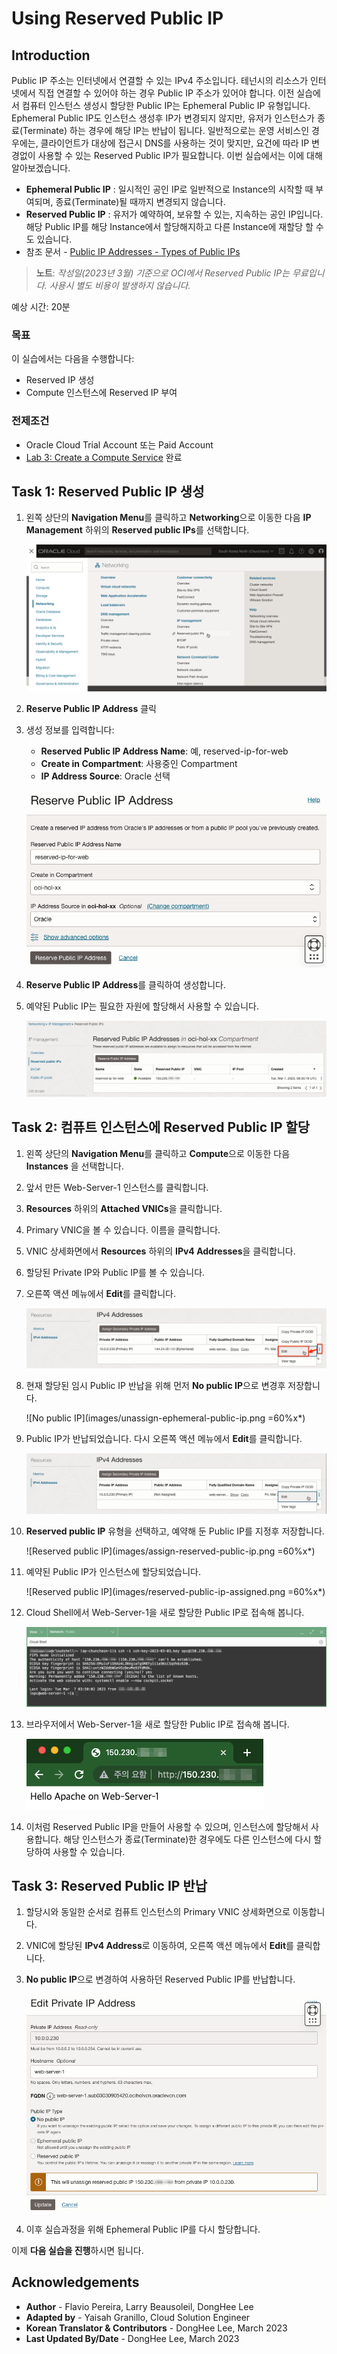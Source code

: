 #  Using Reserved Public IP

## Introduction

Public IP 주소는 인터넷에서 연결할 수 있는 IPv4 주소입니다. 테넌시의 리소스가 인터넷에서 직접 연결할 수 있어야 하는 경우 Public IP 주소가 있어야 합니다. 이전 실습에서 컴퓨터 인스턴스 생성시 할당한 Public IP는 Ephemeral Public IP 유형입니다. Ephemeral Public IP도 인스턴스 생성후 IP가 변경되지 않지만, 유저가 인스턴스가 종료(Terminate) 하는 경우에 해당 IP는 반납이 됩니다. 일반적으로는 운영 서비스인 경우에는, 클라이언트가 대상에 접근시 DNS를 사용하는 것이 맞지만, 요건에 따라 IP 변경없이 사용할 수 있는 Reserved Public IP가 필요합니다. 이번 실습에서는 이에 대해 알아보겠습니다.

- **Ephemeral Public IP** : 일시적인 공인 IP로 일반적으로 Instance의 시작할 때 부여되며, 종료(Terminate)될 때까지 변경되지 않습니다.
- **Reserved Public IP** : 유저가 예약하여, 보유할 수 있는, 지속하는 공인 IP입니다. 해당 Public IP를 해당 Instance에서 할당해지하고 다른 Instance에 재할당 할 수도 있습니다.
- 참조 문서 - [Public IP Addresses - Types of Public IPs](https://docs.oracle.com/en-us/iaas/Content/Network/Tasks/managingpublicIPs.htm#overview)

>**노트**: _작성일(2023년 3월) 기준으로 OCI에서 Reserved Public IP는 무료입니다. 사용시 별도 비용이 발생하지 않습니다._

예상 시간: 20분

### 목표

이 실습에서는 다음을 수행합니다:

- Reserved IP 생성
- Compute 인스턴스에 Reserved IP 부여

### 전제조건
- Oracle Cloud Trial Account 또는 Paid Account
- [Lab 3: Create a Compute Service](../workshops/tenancy/index.html?lab=compute-service) 완료

## Task 1: Reserved Public IP 생성

1. 왼쪽 상단의 **Navigation Menu**를 클릭하고 **Networking**으로 이동한 다음 **IP Management** 하위의 **Reserved public IPs**를 선택합니다.

    ![Networking > Reserved IPs](images/networking-reserved-public-ips.png)

2. **Reserve Public IP Address** 클릭

3. 생성 정보를 입력합니다:

    - **Reserved Public IP Address Name**: 예, reserved-ip-for-web
    - **Create in Compartment**: 사용중인 Compartment
    - **IP Address Source**: Oracle 선택

    ![Reserved Public IP](images/reserve-public-ip.png)

4. **Reserve Public IP Address**를 클릭하여 생성합니다.

5. 예약된 Public IP는 필요한 자원에 할당해서 사용할 수 있습니다.

    ![Reserved Public IP](images/reserved-public-ip-list.png)


## Task 2: 컴퓨트 인스턴스에 Reserved Public IP 할당

1. 왼쪽 상단의 **Navigation Menu**를 클릭하고 **Compute**으로 이동한 다음 **Instances** 을 선택합니다.

2. 앞서 만든 Web-Server-1 인스턴스를 클릭합니다.

3. **Resources** 하위의 **Attached VNICs**을 클릭합니다.

4. Primary VNIC을 볼 수 있습니다. 이름을 클릭합니다.

5. VNIC 상세화면에서 **Resources** 하위의 **IPv4 Addresses**을 클릭합니다.

6. 할당된 Private IP와 Public IP를 볼 수 있습니다.

7. 오른쪽 액션 메뉴에서 **Edit**를 클릭합니다.

    ![Edit VNIC](images/edit-ip-address.png)

8. 현재 할당된 임시 Public IP 반납을 위해 먼저 **No public IP**으로 변경후 저장합니다.

    ![No public IP](images/unassign-ephemeral-public-ip.png =60%x*)

9. Public IP가 반납되었습니다. 다시 오른쪽 액션 메뉴에서 **Edit**를 클릭합니다.

    ![Edit VNIC](images/edit-ip-address-for-assign.png)

10. **Reserved public IP** 유형을 선택하고, 예약해 둔 Public IP를 지정후 저장합니다.

    ![Reserved public IP](images/assign-reserved-public-ip.png =60%x*)    

11. 예약된 Public IP가 인스턴스에 할당되었습니다.

    ![Reserved public IP](images/reserved-public-ip-assigned.png =60%x*)    

12. Cloud Shell에서 Web-Server-1을 새로 할당한 Public IP로 접속해 봅니다. 

    ![SSH to Web-Server-1](images/ssh-to-compute-instance-with-reserved-ip.png)

13. 브라우저에서 Web-Server-1을 새로 할당한 Public IP로 접속해 봅니다.

    ![Web-Server-1](images/browser-to-web-server-with-reserved-ip.png)

14. 이처럼 Reserved Public IP을 만들어 사용할 수 있으며, 인스턴스에 할당해서 사용합니다. 해당 인스턴스가 종료(Terminate)한 경우에도 다른 인스턴스에 다시 할당하여 사용할 수 있습니다.

## Task 3: Reserved Public IP 반납

1. 할당시와 동일한 순서로 컴퓨트 인스턴스의 Primary VNIC 상세화면으로 이동합니다.

2. VNIC에 할당된 **IPv4 Address**로 이동하여, 오른쪽 액션 메뉴에서 **Edit**를 클릭합니다.

3. **No public IP**으로 변경하여 사용하던 Reserved Public IP를 반납합니다.

    ![No public IP](images/unassign-reserved-public-ip.png)

4. 이후 실습과정을 위해 Ephemeral Public IP를 다시 할당합니다.

이제 **다음 실습을 진행**하시면 됩니다.

## Acknowledgements

- **Author** - Flavio Pereira, Larry Beausoleil, DongHee Lee
- **Adapted by** -  Yaisah Granillo, Cloud Solution Engineer
- **Korean Translator & Contributors** - DongHee Lee, March 2023
- **Last Updated By/Date** - DongHee Lee, March 2023

